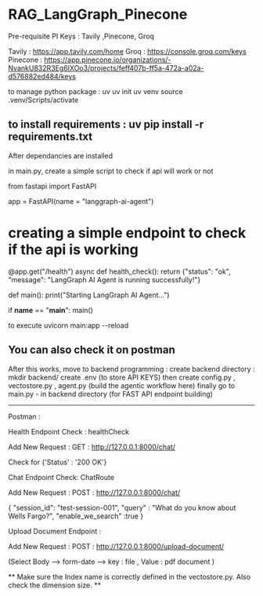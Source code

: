 # RAG_LangGraph_Pinecone


Pre-requisite PI Keys : Tavily ,Pinecone, Groq

Tavily : https://app.tavily.com/home
Groq : https://console.groq.com/keys
Pinecone : https://app.pinecone.io/organizations/-NvankU832R3Eg6IXOo3/projects/feff407b-ff5a-472a-a02a-d576882ed484/keys

to manage python package : uv
uv init
uv venv
source .venv/Scripts/activate

to install requirements : uv pip install -r requirements.txt
------------------------------------------------------------------------------------

After dependancies are installed 

in main.py, create a simple script to check if api will work or not

from fastapi import FastAPI


app = FastAPI(name = "langgraph-ai-agent")

# creating a simple endpoint to check if the api is working
@app.get("/health")
async def health_check():
    return {"status": "ok", "message": "LangGraph AI Agent is running successfully!"}

def main():
    print("Starting LangGraph AI Agent...")
    
if __name__ == "__main__":
    main()


to execute
uvicorn main:app --reload

You can also check it on postman
------------------------------------------------------------------------------------

After this works, move to backend programming :
create backend directory :
mkdir backend/
create .env (to store API KEYS)
then create config.py  , vectostore.py , agent.py (build the agentic workflow here)
finally go to main.py - in backend directory (for FAST API endpoint building)


------------------------------------------------------------------------------------

Postman :

Health Endpoint Check : healthCheck 

Add New Request : GET : http://127.0.0.1:8000/chat/

Check for {'Status' : '200 OK'}


Chat Endpoint Check: ChatRoute

Add New Request : POST  : http://127.0.0.1:8000/chat/

{
    "session_id": "test-session-001",
    "query" : "What do you know about Wells Fargo?",
    "enable_we_search" :true
}

Upload Document Endpoint : 

Add New Request : POST  : http://127.0.0.1:8000/upload-document/

(Select Body --> form-date --> key : file , Value : pdf document )

** Make sure the Index name is correctly defined in the vectostore.py. Also check the dimension size. **
